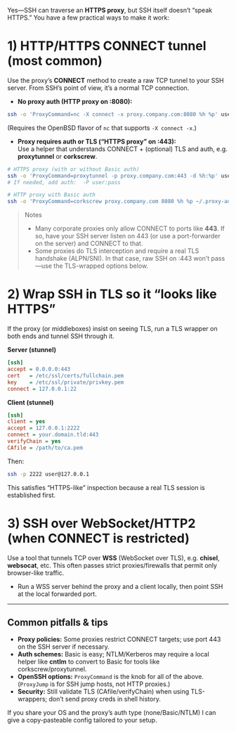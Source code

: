 Yes—SSH can traverse an **HTTPS proxy**, but SSH itself doesn’t “speak HTTPS.” You have a few practical ways to make it work:

# 1) HTTP/HTTPS CONNECT tunnel (most common)

Use the proxy’s **CONNECT** method to create a raw TCP tunnel to your SSH server. From SSH’s point of view, it’s a normal TCP connection.

- **No proxy auth (HTTP proxy on :8080):**

```bash
ssh -o 'ProxyCommand=nc -X connect -x proxy.company.com:8080 %h %p' user@ssh.example.com
```

(Requires the OpenBSD flavor of `nc` that supports `-X connect -x`.)

- **Proxy requires auth or TLS (“HTTPS proxy” on :443):**  
   Use a helper that understands CONNECT + (optional) TLS and auth, e.g. **proxytunnel** or **corkscrew**.

```bash
# HTTPS proxy (with or without Basic auth)
ssh -o 'ProxyCommand=proxytunnel -p proxy.company.com:443 -d %h:%p' user@ssh.example.com
# If needed, add auth:  -P user:pass
```

```bash
# HTTP proxy with Basic auth
ssh -o 'ProxyCommand=corkscrew proxy.company.com 8080 %h %p ~/.proxy-auth' user@ssh.example.com
```

> Notes
>
> - Many corporate proxies only allow CONNECT to ports like **443**. If so, have your SSH server listen on 443 (or use a port-forwarder on the server) and CONNECT to that.
> - Some proxies do TLS interception and require a real TLS handshake (ALPN/SNI). In that case, raw SSH on :443 won’t pass—use the TLS-wrapped options below.

# 2) Wrap SSH in TLS so it “looks like HTTPS”

If the proxy (or middleboxes) insist on seeing TLS, run a TLS wrapper on both ends and tunnel SSH through it.

**Server (stunnel)**

```ini
[ssh]
accept = 0.0.0.0:443
cert   = /etc/ssl/certs/fullchain.pem
key    = /etc/ssl/private/privkey.pem
connect = 127.0.0.1:22
```

**Client (stunnel)**

```ini
[ssh]
client = yes
accept = 127.0.0.1:2222
connect = your.domain.tld:443
verifyChain = yes
CAfile = /path/to/ca.pem
```

Then:

```bash
ssh -p 2222 user@127.0.0.1
```

This satisfies “HTTPS-like” inspection because a real TLS session is established first.

# 3) SSH over WebSocket/HTTP2 (when CONNECT is restricted)

Use a tool that tunnels TCP over **WSS** (WebSocket over TLS), e.g. **chisel**, **websocat**, etc. This often passes strict proxies/firewalls that permit only browser-like traffic.

- Run a WSS server behind the proxy and a client locally, then point SSH at the local forwarded port.

---

## Common pitfalls & tips

- **Proxy policies:** Some proxies restrict CONNECT targets; use port 443 on the SSH server if necessary.
- **Auth schemes:** Basic is easy; NTLM/Kerberos may require a local helper like **cntlm** to convert to Basic for tools like corkscrew/proxytunnel.
- **OpenSSH options:** `ProxyCommand` is the knob for all of the above. (`ProxyJump` is for SSH jump hosts, not HTTP proxies.)
- **Security:** Still validate TLS (CAfile/verifyChain) when using TLS-wrappers; don’t send proxy creds in shell history.

If you share your OS and the proxy’s auth type (none/Basic/NTLM) I can give a copy-pasteable config tailored to your setup.
